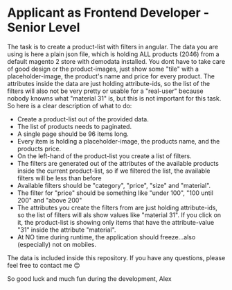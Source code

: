 # Applicant as Frontend Developer - Senior Level

The task is to create a product-list with filters in angular. The data you are
using is here a plain json file, which is holding ALL products (2046) from a
default magento 2 store with demodata installed. You dont have to take care of
good design or the product-images, just show some "tile" with a
placeholder-image, the product's name and price for every product.
The attributes inside the data are just holding attribute-ids, so the list of
the filters will also not be very pretty or usable for a "real-user" because
nobody knowns what "material 31" is, but this is not important for this task.
So here is a clear description of what to do:

- Create a product-list out of the provided data.
- The list of products needs to paginated.
- A single page should be 96 items long.
- Every item is holding a placeholder-image, the products name, and the products
  price.
- On the left-hand of the product-list you create a list of filters.
- The filters are generated out of the attributes of the available products
  inside the current product-list, so if we filtered the list, the available
  filters will be less than before
- Available filters should be "category", "price", "size" and "material".
- The filter for "price" should be something like "under 100", "100 until 200"
  and "above 200"
- The attributes you create the filters from are just holding attribute-ids,
  so the list of filters will als show values like "material 31". If you click
  on it, the product-list is showing only items that have the attribute-value
  "31" inside the attribute "material".
- At NO time during runtime, the application should freeze...also (especially)
  not on mobiles.

The data is included inside this repository. If you have any questions,
please feel free to contact me 😊

So good luck and much fun during the development,
Alex
